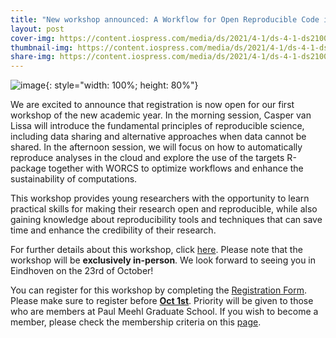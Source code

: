 ```yaml
---
title: "New workshop announced: A Workflow for Open Reproducible Code in Science (WORCS)"
layout: post
cover-img: https://content.iospress.com/media/ds/2021/4-1/ds-4-1-ds210031/ds-4-ds210031-g001.jpg
thumbnail-img: https://content.iospress.com/media/ds/2021/4-1/ds-4-1-ds210031/ds-4-ds210031-g001.jpg
share-img: https://content.iospress.com/media/ds/2021/4-1/ds-4-1-ds210031/ds-4-ds210031-g001.jpg
---
```


![image](https://content.iospress.com/media/ds/2021/4-1/ds-4-1-ds210031/ds-4-ds210031-g001.jpg){: style="width: 100%; height: 80%"}

We are excited to announce that registration is now open for our first workshop of the new academic year. In the morning session, Casper van Lissa will introduce the fundamental principles of reproducible science, including data sharing and alternative approaches when data cannot be shared. In the afternoon session, we will focus on how to automatically reproduce analyses in the cloud and explore the use of the targets R-package together with WORCS to optimize workflows and enhance the sustainability of computations.

This workshop provides young researchers with the opportunity to learn practical skills for making their research open and reproducible, while also gaining knowledge about reproducibility tools and techniques that can save time and enhance the credibility of their research.

For further details about this workshop, click [here](https://paulmeehlschool.github.io/workshops/second%20year/workflow/). Please note that the workshop will be **exclusively in-person**. We look forward to seeing you in Eindhoven on the 23rd of October!

You can register for this workshop by completing the [Registration Form](https://forms.office.com/Pages/ResponsePage.aspx?id=R_J9zM5gD0qddXBM9g78ZP_Kihp-VglPgWom9gajHXdUN1VXUFFDVEtSWVJVNUlOUkw0QUo4WkI1WS4u). Please make sure to register before <ins>**Oct 1st**</ins>. Priority will be given to those who are members at Paul Meehl Graduate School. If you wish to become a member, please check the membership criteria on this [page](membership.md).
